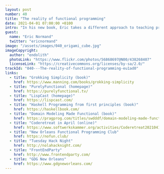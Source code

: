 ```yaml
---
layout: post
number: 40
title: "The reality of functional programming"
date: 2021-04-01 07:00:00 +0100
intro: "In his new book, Eric takes a different approach to teaching principles of functional programming. We discuss what it means to not use a functional programming language."
guest:
  name: "Eric Normand"
  twitter: "ericnormand"
image: "/assets/images/040_origami_cube.jpg"
imageCopyright:
  author: "endolith"
  photoLink: "https://www.flickr.com/photos/56868697@N00/438268407"
  licenseLink: "https://creativecommons.org/licenses/by-sa/2.0/"
trackId: "040---The-reality-of-functional-programming-eu1ad0"
links:
  - title: "Grokking Simplicity (book)"
    href: https://www.manning.com/books/grokking-simplicity
  - title: "PurelyFunctional (homepage)"
    href: https://purelyfunctional.tv/
  - title: "LispCast (homepage)"
    href: https://lispcast.com/
  - title: "Haskell Programming from first principles (book)"
    href: https://haskellbook.com/
  - title: "Domain Modeling Made Functional (book)"
    href: https://pragprog.com/titles/swdddf/domain-modeling-made-functional/
  - title: "Coderetreat in April (online)"
    href: https://www.softwerkskammer.org/activities/Coderetreat20210415
  - title: "New Orleans Functional Programming Club"
    href: https://nofun.club/
  - title: "Tuesday Hack Night"
    href: http://nolahacknight.com/
  - title: "FrontEndParty"
    href: http://www.frontendparty.com/
  - title: "GDG New Orleans"
    href: https://www.gdgneworleans.com/
---
```

